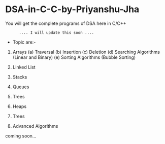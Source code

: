 # DSA-in-C-C-by-Priyanshu-Jha
You will get the complete programs of DSA here in C/C++

          .... I will update this soon ....

- Topic are:-

1) Arrays
    (a) Traversal
    (b) Insertion
    (c) Deletion
    (d) Searching Algorithms (Linear and Binary)
    (e) Sorting Algorithms (Bubble Sorting)
    
    
2) Linked List

3) Stacks

4) Queues

5) Trees

6) Heaps

7) Trees

8) Advanced Algorithms

coming soon...
